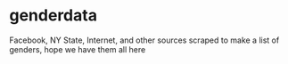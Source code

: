 # genderdata
Facebook, NY State, Internet, and other sources scraped to make a list of genders, hope we have them all here

